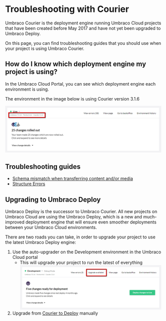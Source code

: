 # Troubleshooting with Courier

Umbraco Courier is the deployment engine running Umbraco Cloud projects that have been created before May 2017 and have not yet been upgraded to Umbraco Deploy.

On this page, you can find troubleshooting guides that you should use when your project is using Umbraco Courier.

## How do I know which deployment engine my project is using?

In the Umbraco Cloud Portal, you can see which deployment engine each environment is using.

The environment in the image below is using Courier version 3.1.6

![Courier Version](images/version-courier.png)

## Troubleshooting guides

* [Schema mismatch when transferring content and/or media](Schema-Mismatch-Courier)
* [Structure Errors](Structure-Errors-Courier)

## Upgrading to Umbraco Deploy

Umbraco Deploy is the successor to Umbraco Courier. All new projects on Umbraco Cloud are using the Umbraco Deploy, which is a new and much-improved deployment engine that will ensure even smoother deployments between your Umbraco Cloud environments.

There are two roads you can take, in order to upgrade your project to use the latest Umbraco Deploy engine:

1. Use the auto-upgrader on the Development environment in the Umbraco Cloud portal
    * This will upgrade your project to run the latest of everything
    ![Semi Automatic Upgrade](images/auto-upgrade.png)
2. Upgrade from [Courier to Deploy](../Moving-From-Courier-to-Deploy) manually
